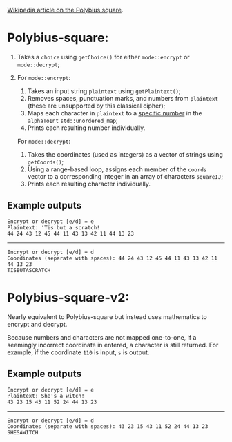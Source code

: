 [Wikipedia article on the Polybius square](https://en.wikipedia.org/wiki/Polybius_square).

# Polybius-square:

1. Takes a `choice` using `getChoice()` for either `mode::encrypt` or `mode::decrypt`;
2. For `mode::encrypt`:
	1. Takes an input string `plaintext` using `getPlaintext()`;
	2. Removes spaces, punctuation marks, and numbers from `plaintext` (these are unsupported by this classical cipher);
	3. Maps each character in `plaintext` to a [specific number](https://en.wikipedia.org/wiki/Polybius_square#Basic_form) in the `alphaToInt` `std::unordered_map`;
	4. Prints each resulting number individually.
	
	For `mode::decrypt`:
	
	1. Takes the coordinates (used as integers) as a vector of strings using `getCoords()`;
	2. Using a range-based loop, assigns each member of the `coords` vector to a corresponding integer in an array of characters `squareIJ`;
	3. Prints each resulting character individually.

## Example outputs

	Encrypt or decrypt [e/d] = e
	Plaintext: 'Tis but a scratch!
	44 24 43 12 45 44 11 43 13 42 11 44 13 23
	
---

	Encrypt or decrypt [e/d] = d
	Coordinates (separate with spaces): 44 24 43 12 45 44 11 43 13 42 11 44 13 23
	TISBUTASCRATCH

# Polybius-square-v2:

Nearly equivalent to Polybius-square but instead uses mathematics to encrypt and decrypt.

Because numbers and characters are not mapped one-to-one, if a seemingly incorrect coordinate in entered, a character is still returned. For example, if the coordinate `110` is input, `s` is output.

## Example outputs

	Encrypt or decrypt [e/d] = e
	Plaintext: She's a witch!
	43 23 15 43 11 52 24 44 13 23
	
---

	Encrypt or decrypt [e/d] = d
	Coordinates (separate with spaces): 43 23 15 43 11 52 24 44 13 23
	SHESAWITCH
